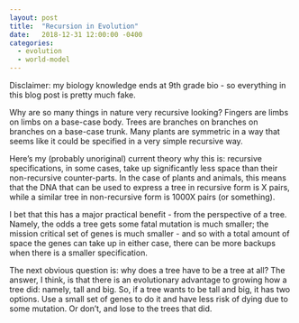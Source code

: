 ```yaml
---
layout: post
title:  "Recursion in Evolution"
date:   2018-12-31 12:00:00 -0400
categories:
  - evolution
  - world-model
---
```


Disclaimer: my biology knowledge ends at 9th grade bio - so everything in this blog post is pretty much fake. 

Why are so many things in nature very recursive looking? Fingers are limbs on limbs on a base-case body. Trees are branches on branches on branches on a base-case trunk. Many plants are symmetric in a way that seems like it could be specified in a very simple recursive way. 

Here’s my (probably unoriginal) current theory why this is: recursive specifications, in some cases, take up significantly less space than their non-recursive counter-parts. In the case of plants and animals, this means that the DNA that can be used to express a tree in recursive form is X pairs, while a similar tree in non-recursive form is 1000X pairs (or something).

I bet that this has a major practical benefit - from the perspective of a tree. Namely, the odds a tree gets some fatal mutation is much smaller; the mission critical set of genes is much smaller - and so with a total amount of space the genes can take up in either case, there can be more backups when there is a smaller specification.

The next obvious question is: why does a tree have to be a tree at all? The answer, I think, is that there is an evolutionary advantage to growing how a tree did: namely, tall and big. So, if a tree wants to be tall and big, it has two options. Use a small set of genes to do it and have less risk of dying due to some mutation. Or don’t, and lose to the trees that did.